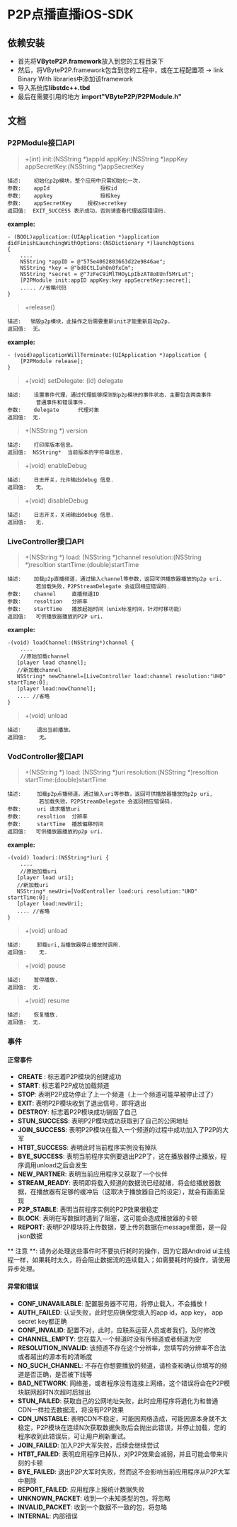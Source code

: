 P2P点播直播iOS-SDK
===

## 依赖安装

- 首先将**VByteP2P.framework**放入到您的工程目录下
- 然后，将VByteP2P.framework包含到您的工程中，或在工程配置项 -> link Binary With libraries中添加该framework
- 导入系统库**libstdc++.tbd**
- 最后在需要引用的地方 **import"VByteP2P/P2PModule.h"**

## 文档

### P2PModule接口API
> +(int) init:(NSString *)appId appKey:(NSString *)appKey appSecretKey:(NSString *)appSecretKey
 
	描述:    初始化p2p模块，整个应用中只需初始化一次.
	参数:    appId	 		    授权id
	参数:    appkey			    授权key
	参数:    appSecretKey	    授权secretkey
	返回值:  EXIT_SUCCESS 表示成功，否则请查看代理返回错误码.


**example:**

	- (BOOL)application:(UIApplication *)application 		didFinishLaunchingWithOptions:(NSDictionary *)launchOptions
	{
		....
    	NSString *appID = @"575e4062803663d22e9846ae";
    	NSString *key = @"bd8CtLIuhOn0fxCm";
    	NSString *secret = @"7zFeC9iMlTHOyLpIbzAT8oEUnfSMrLut";
	    [P2PModule init:appID appKey:key appSecretKey:secret];
		..... //省略代码
	}  
> +release()
	
	描述:   销毁p2p模块，此操作之后需要重新init才能重新启动p2p.
	返回值:  无。
**example:**
	
	- (void)applicationWillTerminate:(UIApplication *)application {
		[P2PModule release];
	}
> +(void) setDelegate: (id<P2PStreamDelegate>) delegate
	
	描述:    设置事件代理，通过代理能够探测到p2p模块的事件状态，主要包含两类事件
			 普通事件和错误事件.
	参数:    delegate      代理对象
	返回值:  无.

> +(NSString *) version

	描述:    打印库版本信息。
	返回值:  NSString*  当前版本的字符串信息.
> +(void) enableDebug

	描述:    日志开关，允许输出debug 信息.
	返回值:   无。
> +(void) disableDebug

	描述:    日志开关，关闭输出debug 信息.
	返回值:   无.
### LiveController接口API
> +(NSString *) load: (NSString *)channel resolution:(NSString *)resoltion 					   startTime:(double)startTime

	描述:    加载p2p直播频道，通过输入channel等参数，返回可供播放器播放的p2p uri.
     		 若加载失败，P2PStreamDelegate 会返回相应错误码.
    参数:    channel     直播频道ID
    参数:    resoltion   分辨率
    参数:    startTime   播放起始时间（unix标准时间，针对时移功能）
    返回值:   可供播放器播放的P2P uri.

**example:**
	
	-(void) loadChannel:(NSString*)channel {
	    ....
		//原始加载channel
	   [player load channel];
	   //新加载channel
	   NSString* newChannel=[LiveController load:channel resolution:"UHD" startTime:0];
	   [player load:newChannel];
	   .... //省略
	}

> +(void) unload

	描述:     退出当前播放。
	返回值:    无。
### VodController接口API
> +(NSString *) load: (NSString *)uri resolution:(NSString *)resoltion    						startTime:(double)startTime

	描述:     加载p2p点播频道，通过输入uri等参数，返回可供播放器播放的p2p uri,
			  若加载失败，P2PStreamDelegate 会返回相应错误码.
	参数:     uri 请求播放uri
	参数:     resoltion  分辨率
	参数:     startTime  播放偏移时间
	返回值:   可供播放器播放的p2p uri.

**example:**

	-(void) loaduri:(NSString*)uri {
	    ....
		//原始加载uri
	   [player load uri];
	   //新加载uri
	   NSString* newUri=[VodController load:uri resolution:"UHD" startTime:0];
	   [player load:newUri];
	   .... //省略
	}
> +(void) unload
    
    描述:     卸载uri,当播放器停止播放时调用.
    返回值:    无.
> +(void) pause
	
	描述:    暂停播放.
	返回值:  无.
> +(void) resume

	描述:    恢复播放.
	返回值:  无.
### 事件

#### 正常事件

* **CREATE** : 标志着P2P模块的创建成功
* **START**: 标志着P2P成功加载频道
* **STOP**: 表明P2P成功停止了上一个频道（上一个频道可能早被停止过了）
* **EXIT**: 表明P2P模块收到了退出信号，即将退出
* **DESTROY**: 标志着P2P模块成功销毁了自己
* **STUN_SUCCESS**: 表明P2P模块成功获取到了自己的公网地址
* **JOIN_SUCCESS**: 表明P2P模块在载入一个频道的过程中成功加入了P2P的大军
* **HTBT_SUCCESS**: 表明此时当前程序实例没有掉队
* **BYE_SUCCESS**: 表明当前程序实例要退出P2P了，这在播放器停止播放，程序调用unload之后会发生
* **NEW_PARTNER**: 表明当前应用程序又获取了一个伙伴
* **STREAM_READY**: 表明即将载入频道的数据流已经就绪，将会给播放器数据，在播放器有足够的缓冲后（这取决于播放器自己的设定），就会有画面呈现
* **P2P_STABLE**: 表明当前程序实例的P2P效果很稳定
* **BLOCK**: 表明在写数据时遇到了阻塞，这可能会造成播放器的卡顿
* **REPORT**: 表明P2P模块将上传数据，要上传的数据在message里面，是一段json数据

** 注意 **: 请务必处理这些事件时不要执行耗时的操作，因为它跟Android ui主线程一样，如果耗时太久，将会阻止数据流的连续载入；如需要耗时的操作，请使用异步处理。

#### 异常和错误

* **CONF_UNAVAILABLE**: 配置服务器不可用，将停止载入，不会播放！
* **AUTH_FAILED**: 认证失败，此时您应确保您填入的app id，app key， app secret key都正确
* **CONF_INVALID**: 配置不对，此时，应联系运营人员或者我们，及时修改
* **CHANNEL_EMPTY**: 您在载入一个频道时没有传频道或者频道为空
* **RESOLUTION_INVALID**: 该频道不存在这个分辨率，您填写的分辨率不合法或者超出的源本有的清晰度
* **NO_SUCH_CHANNEL**: 不存在你想要播放的频道，请检查和确认你填写的频道是否正确，是否被下线等
* **BAD_NETWORK**: 网络差，或者程序没有连接上网络，这个错误将会在P2P模块联网超时N次超时后抛出
* **STUN_FAILED**: 获取自己的公网地址失败，此时应用程序将退化为和普通CDN一样拉去数据流，将没有P2P效果
* **CDN_UNSTABLE**: 表明CDN不稳定，可能因网络造成，可能因源本身就不太稳定，P2P模块在连续N次获取数据失败后会抛出此错误，并停止加载，您的程序收到此错误后，可让用户刷新重试。
* **JOIN_FAILED**: 加入P2P大军失败，后续会继续尝试
* **HTBT_FAILED**: 表明应用程序已掉队，对P2P效果会减弱，并且可能会带来片刻的卡顿
* **BYE_FAILED**: 退出P2P大军时失败，然而这不会影响当前应用程序从P2P大军中剔除
* **REPORT_FAILED**: 应用程序上报统计数据失败
* **UNKNOWN_PACKET**: 收到一个未知类型的包，将忽略
* **INVALID_PACKET**: 收到一个数据不一致的包，将忽略
* **INTERNAL**: 内部错误
